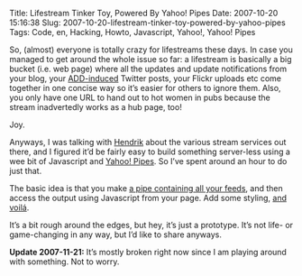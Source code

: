 Title: Lifestream Tinker Toy, Powered By Yahoo! Pipes
Date: 2007-10-20 15:16:38
Slug: 2007-10-20-lifestream-tinker-toy-powered-by-yahoo-pipes
Tags: Code, en, Hacking, Howto, Javascript, Yahoo!, Yahoo! Pipes


So, (almost) everyone is totally crazy for lifestreams these days. In case you
managed to get around the whole issue so far: a lifestream is basically a big
bucket (i.e. web page) where all the updates and update notifications from
your blog, your [ADD-induced][1] Twitter posts, your Flickr uploads etc come
together in one concise way so it’s easier for others to ignore them. Also,
you only have one URL to hand out to hot women in pubs because the stream
inadvertedly works as a hub page, too!

Joy.

Anyways, I was talking with [Hendrik][2] about the various stream services out
there, and I figured it’d be fairly easy to build something server-less using
a wee bit of Javascript and [Yahoo! Pipes][3]. So I’ve spent around an hour to
do just that.

The basic idea is that you make [a pipe containing all your feeds][4], and
then access the output using Javascript from your page. Add some styling, [and
voilá][5].

It’s a bit rough around the edges, but hey, it’s just a prototype. It’s not
life- or game-changing in any way, but I’d like to share anyways.

**Update 2007-11-21:** It’s mostly broken right now since I am playing around with something. Not to worry.

   [1]: http://en.wikipedia.org/wiki/Attention-Deficit_Disorder
   [2]: http://mornography.co.uk/
   [3]: http://pipes.yahoo.com/
   [4]: http://pipes.yahoo.com/pipes/pipe.info?_id=Vhz_ufp_3BGo8ei5X0sBXw
   [5]: http://docs.g-blog.net/code/lifestream/morn_test.html
